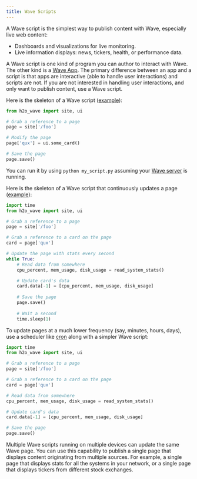 ```yaml
---
title: Wave Scripts
---
```


A Wave script is the simplest way to publish content with Wave, especially live web content:

- Dashboards and visualizations for live monitoring.
- Live information displays: news, tickers, health, or performance data.

A Wave script is one kind of program you can author to interact with Wave. The other kind is a [Wave App](apps.md). The primary difference between an app and a script is that apps are interactive (able to handle user interactions) and scripts are not. If you are not interested in handling user interactions, and only want to publish content, use a Wave script.

Here is the skeleton of a Wave script ([example](tutorial-hello.mdx)):

```py
from h2o_wave import site, ui

# Grab a reference to a page
page = site['/foo']

# Modify the page
page['qux'] = ui.some_card()

# Save the page
page.save()
```

You can run it by using `python my_script.py` assuming your [Wave server](/docs/tutorial-hello#step-1-start-the-wave-server) is running.

Here is the skeleton of a Wave script that continuously updates a page ([example](tutorial-monitor.md)):

```py
import time
from h2o_wave import site, ui

# Grab a reference to a page
page = site['/foo']

# Grab a reference to a card on the page
card = page['qux']

# Update the page with stats every second
while True:
    # Read data from somewhere
    cpu_percent, mem_usage, disk_usage = read_system_stats()

    # Update card's data
    card.data[-1] = [cpu_percent, mem_usage, disk_usage]
    
    # Save the page
    page.save()
    
    # Wait a second
    time.sleep(1)
```

To update pages at a much lower frequency (say, minutes, hours, days), use a scheduler like [cron](https://en.wikipedia.org/wiki/Cron) along with a simpler Wave script:

```py {10-17}
import time
from h2o_wave import site, ui

# Grab a reference to a page
page = site['/foo']

# Grab a reference to a card on the page
card = page['qux']

# Read data from somewhere
cpu_percent, mem_usage, disk_usage = read_system_stats()

# Update card's data
card.data[-1] = [cpu_percent, mem_usage, disk_usage]

# Save the page
page.save()
```

Multiple Wave scripts running on multiple devices can update the same Wave page. You can use this capability to publish a single page that displays content originating from multiple sources. For example, a single page that displays stats for all the systems in your network, or a single page that displays tickers from different stock exchanges.
